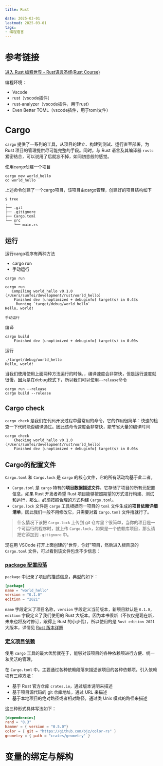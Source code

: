 ```yaml
---
title: Rust

date: 2025-03-01
lastmod: 2025-03-01
tags:
- 编程语言
---
```




# 参考链接

[进入 Rust 编程世界 - Rust语言圣经(Rust Course)](https://course.rs/into-rust.html)

编程环境：

- Vscode
- rust（vscode插件）
- rust-analyzer（vscode插件，用于rust）
- Even Better TOML（vscode插件，用于toml文件）

# Cargo

`cargo` 提供了一系列的工具，从项目的建立、构建到测试、运行直至部署，为 Rust 项目的管理提供尽可能完整的手段。同时，与 Rust 语言及其编译器 `rustc` 紧密结合，可以说用了后就忘不掉，如同初恋般的感觉。

使用cargo创建一个项目

```shell
cargo new world_hello
cd world_hello
```

上述命令创建了一个cargo项目，该项目由cargo管理，创建好的项目结构如下

```
$ tree
.
├── .git
├── .gitignore
├── Cargo.toml
└── src
    └── main.rs
```

## 运行

运行cargo程序有两种方法

- cargo run
- 手动运行

`cargo run`

```shell
cargo run
   Compiling world_hello v0.1.0 (/Users/sunfei/development/rust/world_hello)
    Finished dev [unoptimized + debuginfo] target(s) in 0.43s
     Running `target/debug/world_hello`
Hello, world!
```

`手动运行`

编译

```shell
cargo build
    Finished dev [unoptimized + debuginfo] target(s) in 0.00s
```

运行

```shell
./target/debug/world_hello
Hello, world!
```

当我们使用使用上面两种方法运行的时候，，编译速度会非常快，但是运行速度就很慢，因为是在debug模式下，所以我们可以使用`--release`命令

```shell
cargo run --release
cargo build --release
```

## Cargo check

`cargo check` 是我们在代码开发过程中最常用的命令，它的作用很简单：快速的检查一下代码能否编译通过。因此该命令速度会非常快，能节省大量的编译时间

```shell
cargo check
    Checking world_hello v0.1.0 (/Users/sunfei/development/rust/world_hello)
    Finished dev [unoptimized + debuginfo] target(s) in 0.06s
```

## Cargo的配置文件

`Cargo.toml` 和 `Cargo.lock` 是 `cargo` 的核心文件，它的所有活动均基于此二者。

- `Cargo.toml` 是 `cargo` 特有的**项目数据描述文件**。它存储了项目的所有元配置信息，如果 Rust 开发者希望 Rust 项目能够按照期望的方式进行构建、测试和运行，那么，必须按照合理的方式构建 `Cargo.toml`。
- `Cargo.lock` 文件是 `cargo` 工具根据同一项目的 `toml` 文件生成的**项目依赖详细清单**，因此我们一般不用修改它，只需要对着 `Cargo.toml` 文件撸就行了。

> 什么情况下该把 `Cargo.lock` 上传到 git 仓库里？很简单，当你的项目是一个可运行的程序时，就上传 `Cargo.lock`，如果是一个依赖库项目，那么请把它添加到 `.gitignore` 中。

现在用 VSCode 打开上面创建的"世界，你好"项目，然后进入根目录的 `Cargo.toml` 文件，可以看到该文件包含不少信息：

### [package 配置段落](https://course.rs/first-try/cargo.html#package-配置段落)

`package` 中记录了项目的描述信息，典型的如下：

```toml
[package]
name = "world_hello"
version = "0.1.0"
edition = "2021"
```

`name` 字段定义了项目名称，`version` 字段定义当前版本，新项目默认是 `0.1.0`，`edition` 字段定义了我们使用的 Rust 大版本。因为本书很新（不仅仅是现在新，未来也将及时修订，跟得上 Rust 的小步伐），所以使用的是 `Rust edition 2021` 大版本，详情见 [Rust 版本详解](https://course.rs/appendix/rust-version.html)

### [定义项目依赖](https://course.rs/first-try/cargo.html#定义项目依赖)

使用 `cargo` 工具的最大优势就在于，能够对该项目的各种依赖项进行方便、统一和灵活的管理。

在 `Cargo.toml` 中，主要通过各种依赖段落来描述该项目的各种依赖项。引入依赖项有三种方法：

- 基于 Rust 官方仓库 `crates.io`，通过版本说明来描述
- 基于项目源代码的 git 仓库地址，通过 URL 来描述
- 基于本地项目的绝对路径或者相对路径，通过类 Unix 模式的路径来描述

这三种形式具体写法如下：

```toml
[dependencies]
rand = "0.3"
hammer = { version = "0.5.0"}
color = { git = "https://github.com/bjz/color-rs" }
geometry = { path = "crates/geometry" }
```

# 变量的绑定与解构




























































